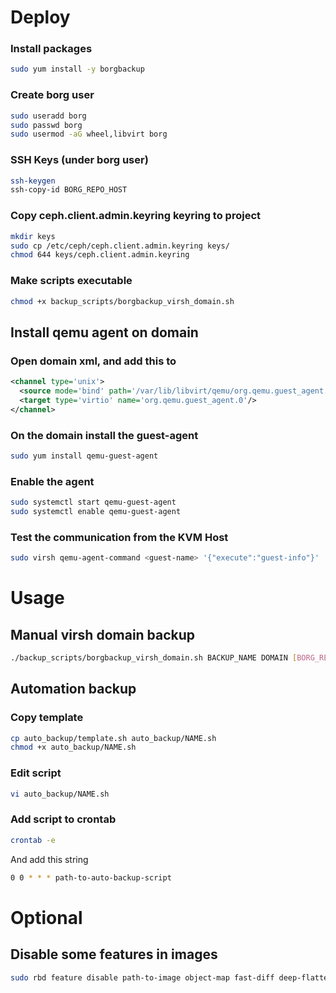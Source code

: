 # Deploy
### Install packages
```bash
sudo yum install -y borgbackup
```
### Create borg user
```bash
sudo useradd borg
sudo passwd borg
sudo usermod -aG wheel,libvirt borg
```
### SSH Keys (under borg user)
```bash
ssh-keygen
ssh-copy-id BORG_REPO_HOST
```
### Copy ceph.client.admin.keyring keyring to project
```bash
mkdir keys
sudo cp /etc/ceph/ceph.client.admin.keyring keys/
chmod 644 keys/ceph.client.admin.keyring
```
###  Make scripts executable
```bash
chmod +x backup_scripts/borgbackup_virsh_domain.sh
```

## Install qemu agent on domain
### Open domain xml, and add this to <devices>
```xml
<channel type='unix'>
  <source mode='bind' path='/var/lib/libvirt/qemu/org.qemu.guest_agent.0.<guest-name>.sock'/>
  <target type='virtio' name='org.qemu.guest_agent.0'/>
</channel>
```

### On the domain install the guest-agent
```bash
sudo yum install qemu-guest-agent
```

### Enable the agent
```bash
sudo systemctl start qemu-guest-agent
sudo systemctl enable qemu-guest-agent
```

### Test the communication from the KVM Host
```bash
sudo virsh qemu-agent-command <guest-name> '{"execute":"guest-info"}'
```

# Usage
## Manual virsh domain backup
```bash
./backup_scripts/borgbackup_virsh_domain.sh BACKUP_NAME DOMAIN [BORG_REPO]
```

## Automation backup
### Copy template
```bash
cp auto_backup/template.sh auto_backup/NAME.sh
chmod +x auto_backup/NAME.sh
```
### Edit script
```bash
vi auto_backup/NAME.sh
```
### Add script to crontab
```bash
crontab -e
```
And add this string
```bash
0 0 * * * path-to-auto-backup-script
```

# Optional
## Disable some features in images
```bash
sudo rbd feature disable path-to-image object-map fast-diff deep-flatten
```
